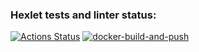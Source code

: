 ### Hexlet tests and linter status:
[![Actions Status](https://github.com/LilDrugHill/devops-for-programmers-project-74/workflows/hexlet-check/badge.svg)](https://github.com/LilDrugHill/devops-for-programmers-project-74/actions)
[![docker-build-and-push](https://github.com/LilDrugHill/devops-for-programmers-project-74/actions/workflows/push.yml/badge.svg)](https://github.com/LilDrugHill/devops-for-programmers-project-74/actions/workflows/push.yml)


